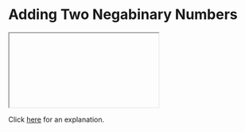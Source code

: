 # Adding Two Negabinary Numbers 

<iframe></iframe>

Click [here](Explanation.md) for an explanation.

